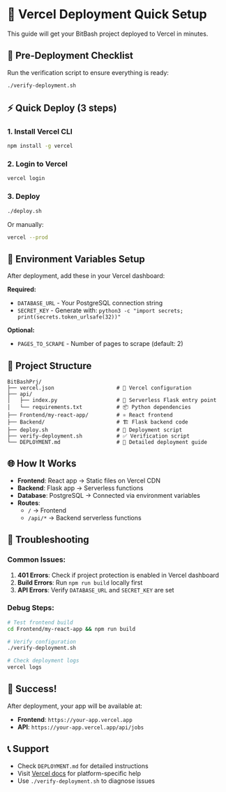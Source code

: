 # 🚀 Vercel Deployment Quick Setup

This guide will get your BitBash project deployed to Vercel in minutes.

## 🎯 Pre-Deployment Checklist

Run the verification script to ensure everything is ready:

```bash
./verify-deployment.sh
```

## ⚡ Quick Deploy (3 steps)

### 1. Install Vercel CLI
```bash
npm install -g vercel
```

### 2. Login to Vercel
```bash
vercel login
```

### 3. Deploy
```bash
./deploy.sh
```

Or manually:
```bash
vercel --prod
```

## 🔧 Environment Variables Setup

After deployment, add these in your Vercel dashboard:

**Required:**
- `DATABASE_URL` - Your PostgreSQL connection string
- `SECRET_KEY` - Generate with: `python3 -c "import secrets; print(secrets.token_urlsafe(32))"`

**Optional:**
- `PAGES_TO_SCRAPE` - Number of pages to scrape (default: 2)

## 🎨 Project Structure

```
BitBashPrj/
├── vercel.json                    # 🔧 Vercel configuration
├── api/
│   ├── index.py                   # 🐍 Serverless Flask entry point
│   └── requirements.txt           # 📦 Python dependencies
├── Frontend/my-react-app/         # ⚛️ React frontend
├── Backend/                       # 🏗️ Flask backend code
├── deploy.sh                      # 🚀 Deployment script
├── verify-deployment.sh           # ✅ Verification script
└── DEPLOYMENT.md                  # 📖 Detailed deployment guide
```

## 🌐 How It Works

- **Frontend**: React app → Static files on Vercel CDN
- **Backend**: Flask app → Serverless functions
- **Database**: PostgreSQL → Connected via environment variables
- **Routes**: 
  - `/` → Frontend
  - `/api/*` → Backend serverless functions

## 🚨 Troubleshooting

### Common Issues:

1. **401 Errors**: Check if project protection is enabled in Vercel dashboard
2. **Build Errors**: Run `npm run build` locally first
3. **API Errors**: Verify `DATABASE_URL` and `SECRET_KEY` are set

### Debug Steps:

```bash
# Test frontend build
cd Frontend/my-react-app && npm run build

# Verify configuration
./verify-deployment.sh

# Check deployment logs
vercel logs
```

## 🎉 Success!

After deployment, your app will be available at:
- **Frontend**: `https://your-app.vercel.app`
- **API**: `https://your-app.vercel.app/api/jobs`

## 📞 Support

- Check `DEPLOYMENT.md` for detailed instructions
- Visit [Vercel docs](https://vercel.com/docs) for platform-specific help
- Use `./verify-deployment.sh` to diagnose issues 